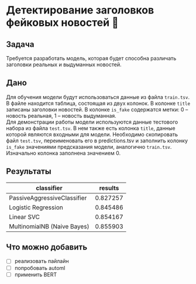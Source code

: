 # Детектирование заголовков фейковых новостей :newspaper:
## Задача
Требуется разработать модель, которая будет способна различать заголовки реальных и выдуманных новостей.
## Дано
Для обучения модели будут использоваться данные из файла `train.tsv`. В файле находится таблица, состоящая из двух колонок. В колонке `title` записаны заголовки новостей. В колонке `is_fake` содержатся метки: 0 – новость реальная, 1 – новость выдуманная. <br/>
Для демонстрации работы модели используются данные тестового набора из файла `test.tsv`. В нем также есть колонка `title`, данные которой являются входными для модели. 
Необходимо скопировать файл `test.tsv`, переименовать его в predictions.tsv и заполнить колонку `is_fake` значениями предсказания модели, аналогично `train.tsv`. 
Изначально колонка заполнена значением 0.
## Результаты
classifier |	results
--- | ---
PassiveAggressiveClassifier	| 0.827257
Logistic Regression	| 0.845486
Linear SVC |	0.854167
MultinomialNB (Naive Bayes) |	0.855903

## Что можно добавить
- [ ] реализовать пайлайн
- [ ] попробовать automl
- [ ] применить BERT
